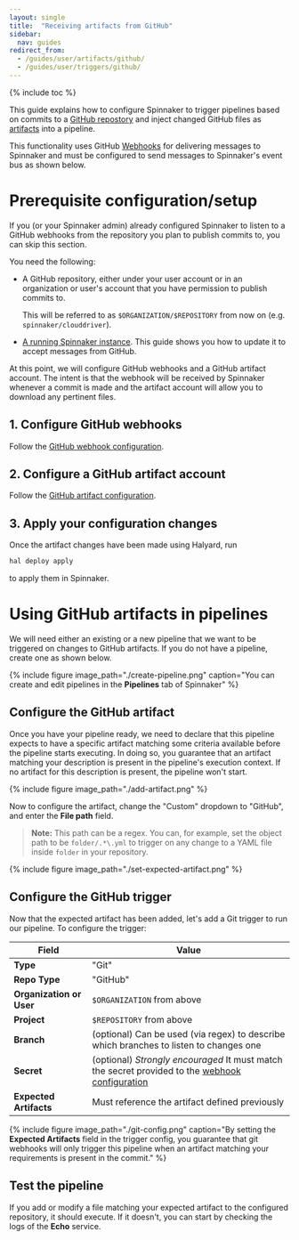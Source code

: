 ```yaml
---
layout: single
title:  "Receiving artifacts from GitHub"
sidebar:
  nav: guides
redirect_from:
  - /guides/user/artifacts/github/
  - /guides/user/triggers/github/
---
```


{% include toc %}

This guide explains how to configure Spinnaker to trigger pipelines based on
commits to a [GitHub repostory](https://github.com) and inject changed GitHub
files as [artifacts](/reference/artifacts) into a pipeline.

This functionality uses GitHub
[Webhooks](https://developer.github.com/webhooks/) for delivering messages to
Spinnaker and must be configured to send messages to Spinnaker's event bus as
shown below.

# Prerequisite configuration/setup

If you (or your Spinnaker admin) already configured Spinnaker to listen to
a GitHub webhooks from the repository you plan to publish commits to, you can
skip this section.

You need the following:

* A GitHub repository, either under your user account or in an organization or user's
  account that you have permission to publish commits to.

  This will be referred to as `$ORGANIZATION/$REPOSITORY` from now on (e.g.
  `spinnaker/clouddriver`).

* [A running Spinnaker instance](/setup/install). This guide shows you how to
  update it to accept messages from GitHub.

At this point, we will configure GitHub webhooks and a GitHub artifact
account. The intent is that the webhook will be received by Spinnaker whenever
a commit is made and the artifact account will allow you to download any
pertinent files.

## 1. Configure GitHub webhooks

Follow the [GitHub webhook configuration](/setup/triggers/github/).

## 2. Configure a GitHub artifact account

Follow the [GitHub artifact configuration](/setup/artifacts/github/).

## 3. Apply your configuration changes

Once the artifact changes have been made using Halyard, run

```bash
hal deploy apply
```

to apply them in Spinnaker.

# Using GitHub artifacts in pipelines

We will need either an existing or a new pipeline that we want to be triggered
on changes to GitHub artifacts. If you do not have a pipeline, create one as shown
below.

{%
  include
  figure
  image_path="./create-pipeline.png"
  caption="You can create and edit pipelines in the __Pipelines__ tab of
  Spinnaker"
%}

## Configure the GitHub artifact

Once you have your pipeline ready, we need to declare that this pipeline
expects to have a specific artifact matching some criteria available before
the pipeline starts executing. In doing so, you guarantee that an artifact
matching your description is present in the pipeline's execution context. If no
artifact for this description is present, the pipeline won't start.

{%
  include
  figure
  image_path="./add-artifact.png"
%}

Now to configure the artifact, change the "Custom" dropdown to "GitHub", and
enter the __File path__ field. 
  > **Note:** This path can be a regex. You can, for
  > example, set the object path to be `folder/.*\.yml` to trigger on any change to
  > a YAML file inside `folder` in your repository.

{%
  include
  figure
  image_path="./set-expected-artifact.png"
%}

## Configure the GitHub trigger

Now that the expected artifact has been added, let's add a Git trigger to
run our pipeline. To configure the trigger:

| Field | Value |
|-------|-------|
| __Type__ | "Git" | 
| __Repo Type__ | "GitHub" |
| __Organization or User__  | `$ORGANIZATION` from above |
| __Project__ | `$REPOSITORY` from above |
| __Branch__ | (optional) Can be used (via regex) to describe which branches to listen to changes one |
| __Secret__ | (optional) _Strongly encouraged_ It must match the secret provided to the [webhook configuration](/setup/triggers/github/#configuring-your-github-webhook) |
| __Expected Artifacts__ | Must reference the artifact defined previously |

{%
  include
  figure
  image_path="./git-config.png"
  caption="By setting the __Expected Artifacts__ field in the trigger config,
  you guarantee that git webhooks will only trigger this pipeline
  when an artifact matching your requirements is present in the commit."
%}

## Test the pipeline

If you add or modify a file matching your expected artifact to the configured
repository, it should execute. If it doesn't, you can start by checking the
logs of the __Echo__ service.

